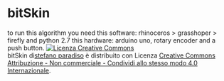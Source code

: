 bitSkin
=======

to run this algorithm you need this software: rhinoceros > grasshoper > firefly and python 2.7
this hardware: arduino uno, rotary encoder and a push button.
<a rel="license" href="http://creativecommons.org/licenses/by-nc-sa/4.0/"><img alt="Licenza Creative Commons" style="border-width:0;" src="https://i.creativecommons.org/l/by-nc-sa/4.0/80x15.png" /></a><br /><span>bitSkin</span> di<a href="http://stefanoparadiso.wordpress.com/2014/03/09/bitskin/" rel="cc:attributionURL">stefano paradiso</a> è distribuito con Licenza <a rel="license" href="http://creativecommons.org/licenses/by-nc-sa/4.0/">Creative Commons Attribuzione - Non commerciale - Condividi allo stesso modo 4.0 Internazionale</a>.

